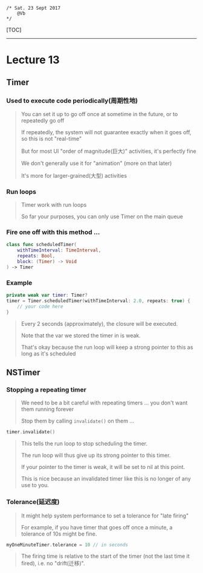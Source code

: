 ```
/* Sat. 23 Sept 2017
    @Vb
*/
```
[TOC]

---
# Lecture 13

## Timer

### Used to execute code periodically(周期性地)
> You can set it up to go off once at sometime in the future, or to repeatedly go off
>
> If repeatedly, the system will not guarantee exactly when it goes off, so this is not "real-time"
>
> But for most UI "order of magnitude(巨大)" activities, it's perfectly fine
>
> We don't generally use it for "animation" (more on that later)
>
> It's more for larger-grained(大型) activities

### Run loops
> Timer work with run loops
>
> So far your purposes, you can only use Timer on the main queue

### Fire one off with this method ...
```Swift
class func scheduledTimer(
    withTimeInterval: TimeInterval,
    repeats: Bool,
    block: (Timer) -> Void
) -> Timer
```

### Example
```Swift
private weak var timer: Timer?
timer = Timer.scheduledTimer(withTimeInterval: 2.0, repeats: true) {
    // your code here
}
```
> Every 2 seconds (approximately), the closure will be executed.
>
> Note that the var we stored the timer in is weak.
>
> That's okay because the run loop will keep a strong pointer to this as long as it's scheduled

## NSTimer
### Stopping a repeating timer
> We need to be a bit careful with repeating timers ... you don't want them running forever
>
> Stop them by calling ```invalidate()``` on them ...

```Swift
timer.invalidate()
```
> This tells the run loop to stop scheduling the timer.
>
> The run loop will thus give up its strong pointer to this timer.
>
> If your pointer to the timer is weak, it will be set to nil at this point.
>
> This is nice because an invalidated timer like this is no longer of any use to you.

### Tolerance(延迟度)
> It might help system performance to set a tolerance for "late firing"
>
> For example, if you have timer that goes off once a minute, a tolerance of 10s might be fine.

```Swift
myOneMinuteTimer.tolerance = 10 // in seconds
```
> The firing time is relative to the start of the timer (not the last time it fired), i.e. no "drift(迁移)".
